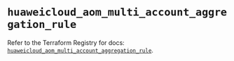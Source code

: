 # `huaweicloud_aom_multi_account_aggregation_rule`

Refer to the Terraform Registry for docs: [`huaweicloud_aom_multi_account_aggregation_rule`](https://registry.terraform.io/providers/huaweicloud/huaweicloud/1.71.1/docs/resources/aom_multi_account_aggregation_rule).
